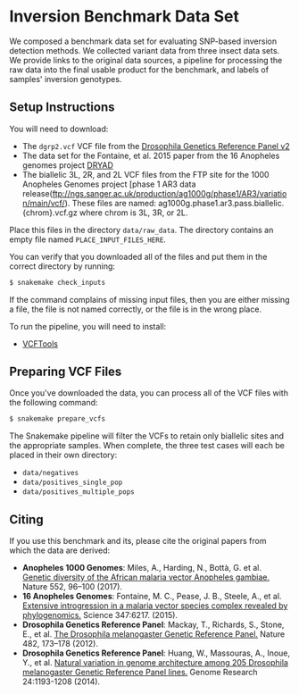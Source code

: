 # Inversion Benchmark Data Set

We composed a benchmark data set for evaluating SNP-based inversion detection methods.  We collected variant data from three insect data sets.  We provide links to the original data sources, a pipeline for processing the raw data into the final usable product for the benchmark, and labels of samples' inversion genotypes.

## Setup Instructions
You will need to download:

* The `dgrp2.vcf` VCF file from the [Drosophila Genetics Reference Panel v2](http://dgrp2.gnets.ncsu.edu/data.html)
* The data set for the Fontaine, et al. 2015 paper from the 16 Anopheles genomes project [DRYAD](https://datadryad.org/stash/dataset/doi:10.5061/dryad.f4114)
* The biallelic 3L, 2R, and 2L VCF files from the FTP site for the 1000 Anopheles Genomes project [phase 1 AR3 data release(ftp://ngs.sanger.ac.uk/production/ag1000g/phase1/AR3/variation/main/vcf/).  These files are named: ag1000g.phase1.ar3.pass.biallelic.{chrom}.vcf.gz where chrom is 3L, 3R, or 2L.

Place this files in the directory `data/raw_data`.  The directory contains an empty file named `PLACE_INPUT_FILES_HERE`.

You can verify that you downloaded all of the files and put them in the correct directory by running:

```bash
$ snakemake check_inputs
```

If the command complains of missing input files, then you are either missing a file, the file is not named correctly, or the file is in the wrong place.

To run the pipeline, you will need to install:

* [VCFTools](https://vcftools.github.io/index.html)

## Preparing VCF Files
Once you've downloaded the data, you can process all of the VCF files with the following command:

```bash
$ snakemake prepare_vcfs
```
The Snakemake pipeline will filter the VCFs to retain only biallelic sites and the appropriate samples.  When complete, the three test cases will each be placed in their own directory:

* `data/negatives`
* `data/positives_single_pop`
* `data/positives_multiple_pops`

## Citing

If you use this benchmark and its, please cite the original papers from which the data are derived:

* **Anopheles 1000 Genomes**: Miles, A., Harding, N., Bottà, G. et al. [Genetic diversity of the African malaria vector Anopheles gambiae.](https://doi.org/10.1038/nature24995) Nature 552, 96–100 (2017).
* **16 Anopheles Genomes**: Fontaine, M. C., Pease, J. B., Steele, A., et al. [Extensive introgression in a malaria vector species complex revealed by phylogenomics.](https://doi.org/10.1126/science.1258524) Science 347:6217. (2015).
* **Drosophila Genetics Reference Panel**: Mackay, T., Richards, S., Stone, E., et al. [The Drosophila melanogaster Genetic Reference Panel.](https://doi.org/10.1038/nature10811) Nature 482, 173–178 (2012).
* **Drosophila Genetics Reference Panel**: Huang, W., Massouras, A., Inoue, Y., et al. [Natural variation in genome architecture among 205 Drosophila melanogaster Genetic Reference Panel lines.](https://doi.org/10.1101/gr.171546.113) Genome Research 24:1193-1208 (2014).
